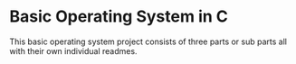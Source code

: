 # Basic Operating System in C
This basic operating system project consists of three parts or sub parts all with their own individual readmes. 